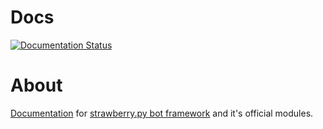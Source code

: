 # Docs
[![Documentation Status](https://readthedocs.org/projects/strawberry-py/badge/?version=latest)](https://strawberry-py.readthedocs.io/en/latest/?badge=latest)

# About

[Documentation](https://strawberry-py.readthedocs.io/en/latest/) for [strawberry.py bot framework](https://github.com/strawberry-py) and it's official modules.